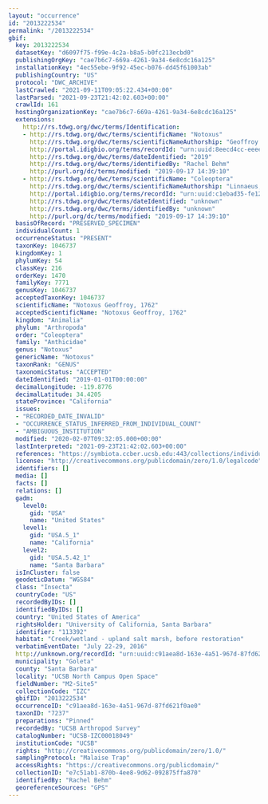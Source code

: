 ```yaml
---
layout: "occurrence"
id: "2013222534"
permalink: "/2013222534"
gbif:
  key: 2013222534
  datasetKey: "d6097f75-f99e-4c2a-b8a5-b0fc213ecbd0"
  publishingOrgKey: "cae7b6c7-669a-4261-9a34-6e8cdc16a125"
  installationKey: "4ec55ebe-9f92-45ec-b076-dd45f61003ab"
  publishingCountry: "US"
  protocol: "DWC_ARCHIVE"
  lastCrawled: "2021-09-11T09:05:22.434+00:00"
  lastParsed: "2021-09-23T21:42:02.603+00:00"
  crawlId: 161
  hostingOrganizationKey: "cae7b6c7-669a-4261-9a34-6e8cdc16a125"
  extensions:
    http://rs.tdwg.org/dwc/terms/Identification:
    - http://rs.tdwg.org/dwc/terms/scientificName: "Notoxus"
      http://rs.tdwg.org/dwc/terms/scientificNameAuthorship: "Geoffroy 1762"
      http://portal.idigbio.org/terms/recordId: "urn:uuid:8eecd4cc-eeee-4955-9ba3-8d75e7f86702"
      http://rs.tdwg.org/dwc/terms/dateIdentified: "2019"
      http://rs.tdwg.org/dwc/terms/identifiedBy: "Rachel Behm"
      http://purl.org/dc/terms/modified: "2019-09-17 14:39:10"
    - http://rs.tdwg.org/dwc/terms/scientificName: "Coleoptera"
      http://rs.tdwg.org/dwc/terms/scientificNameAuthorship: "Linnaeus, 1758"
      http://portal.idigbio.org/terms/recordId: "urn:uuid:c1ebad35-fe12-4023-bfc1-b7b5a11a2ebb"
      http://rs.tdwg.org/dwc/terms/dateIdentified: "unknown"
      http://rs.tdwg.org/dwc/terms/identifiedBy: "unknown"
      http://purl.org/dc/terms/modified: "2019-09-17 14:39:10"
  basisOfRecord: "PRESERVED_SPECIMEN"
  individualCount: 1
  occurrenceStatus: "PRESENT"
  taxonKey: 1046737
  kingdomKey: 1
  phylumKey: 54
  classKey: 216
  orderKey: 1470
  familyKey: 7771
  genusKey: 1046737
  acceptedTaxonKey: 1046737
  scientificName: "Notoxus Geoffroy, 1762"
  acceptedScientificName: "Notoxus Geoffroy, 1762"
  kingdom: "Animalia"
  phylum: "Arthropoda"
  order: "Coleoptera"
  family: "Anthicidae"
  genus: "Notoxus"
  genericName: "Notoxus"
  taxonRank: "GENUS"
  taxonomicStatus: "ACCEPTED"
  dateIdentified: "2019-01-01T00:00:00"
  decimalLongitude: -119.8776
  decimalLatitude: 34.4205
  stateProvince: "California"
  issues:
  - "RECORDED_DATE_INVALID"
  - "OCCURRENCE_STATUS_INFERRED_FROM_INDIVIDUAL_COUNT"
  - "AMBIGUOUS_INSTITUTION"
  modified: "2020-02-07T09:32:05.000+00:00"
  lastInterpreted: "2021-09-23T21:42:02.603+00:00"
  references: "https://symbiota.ccber.ucsb.edu:443/collections/individual/index.php?occid=113392"
  license: "http://creativecommons.org/publicdomain/zero/1.0/legalcode"
  identifiers: []
  media: []
  facts: []
  relations: []
  gadm:
    level0:
      gid: "USA"
      name: "United States"
    level1:
      gid: "USA.5_1"
      name: "California"
    level2:
      gid: "USA.5.42_1"
      name: "Santa Barbara"
  isInCluster: false
  geodeticDatum: "WGS84"
  class: "Insecta"
  countryCode: "US"
  recordedByIDs: []
  identifiedByIDs: []
  country: "United States of America"
  rightsHolder: "University of California, Santa Barbara"
  identifier: "113392"
  habitat: "Creek/wetland - upland salt marsh, before restoration"
  verbatimEventDate: "July 22-29, 2016"
  http://unknown.org/recordId: "urn:uuid:c91aea8d-163e-4a51-967d-87fd621f0ae0"
  municipality: "Goleta"
  county: "Santa Barbara"
  locality: "UCSB North Campus Open Space"
  fieldNumber: "M2-Site5"
  collectionCode: "IZC"
  gbifID: "2013222534"
  occurrenceID: "c91aea8d-163e-4a51-967d-87fd621f0ae0"
  taxonID: "7237"
  preparations: "Pinned"
  recordedBy: "UCSB Arthropod Survey"
  catalogNumber: "UCSB-IZC00018049"
  institutionCode: "UCSB"
  rights: "http://creativecommons.org/publicdomain/zero/1.0/"
  samplingProtocol: "Malaise Trap"
  accessRights: "https://creativecommons.org/publicdomain/"
  collectionID: "e7c51ab1-870b-4ee8-9d62-092875ffa870"
  identifiedBy: "Rachel Behm"
  georeferenceSources: "GPS"
---
```

